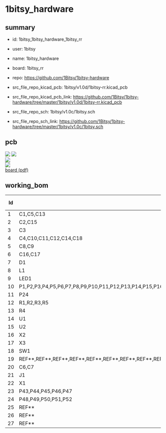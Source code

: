 # 1bitsy_hardware
 
## summary 
* id: 1bitsy_1bitsy_hardware_1bitsy_rr
* user: 1bitsy
* name: 1bitsy_hardware
* board: 1bitsy_rr
* repo: https://github.com/1Bitsy/1bitsy-hardware
* src_file_repo_kicad_pcb: 1bitsy/v1.0d/1bitsy-rr.kicad_pcb
* src_file_repo_kicad_pcb_link: https://github.com/1Bitsy/1bitsy-hardware/tree/master/1bitsy/v1.0d/1bitsy-rr.kicad_pcb


* src_file_repo_sch: 1bitsy/v1.0c/1bitsy.sch
* src_file_repo_sch_link: https://github.com/1Bitsy/1bitsy-hardware/tree/master/1bitsy/v1.0c/1bitsy.sch


## pcb  
![](working_3d_600.png) 
![](working_3d_front_600.png)  
![](working_3d_back_600.png)  
![](working_600.png)  
[board (pdf)](working.pdf)  

## working_bom
| Id | Designator | Footprint | Quantity | Designation | Supplier and ref |  | None | 
| --- | --- | --- | --- | --- | --- | --- | --- | 
| 1 | C1,C5,C13 | C_0603 | 3 | 4u7 |  |  | [''] | 
| 2 | C2,C15 | C_0402 | 2 | 1u |  |  | [''] | 
| 3 | C3 | C_0402 | 1 | 470p |  |  | [''] | 
| 4 | C4,C10,C11,C12,C14,C18 | C_0402 | 6 | 100n |  |  | [''] | 
| 5 | C8,C9 | C_0402 | 2 | 10p |  |  | [''] | 
| 6 | C16,C17 | C_0402 | 2 | 2u2 |  |  | [''] | 
| 7 | D1 | D_0603 | 1 | >100mA |  |  | [''] | 
| 8 | L1 | L_0402 | 1 | Ferr |  |  | [''] | 
| 9 | LED1 | D_0603 | 1 | ORA |  |  | [''] | 
| 10 | P1,P2,P3,P4,P5,P6,P7,P8,P9,P10,P11,P12,P13,P14,P15,P16,P17,P18,P19,P20,P21,P22,P23,P25,P26,P27,P28,P29,P30,P31,P32,P33,P34,P35,P36,P37,P38,P39,P40,P41,P42,P53,P54,P55 | Pin_Header_Straight_Round_1x01 | 44 | CONN_01X01 |  |  | [''] | 
| 11 | P24 | Connector_USB_Micro_B_SMD | 1 | USB_OTG |  |  | [''] | 
| 12 | R1,R2,R3,R5 | R_0402 | 4 | 10k |  |  | [''] | 
| 13 | R4 | R_0402 | 1 | 300 |  |  | [''] | 
| 14 | U1 | SOT-23-5 | 1 | VREG_3V3 |  |  | [''] | 
| 15 | U2 | LQFP-64_10x10mm_Pitch0.5mm | 1 | STM32F415RGT |  |  | [''] | 
| 16 | X2 | ABM8 | 1 | 25MHz |  |  | [''] | 
| 17 | X3 | FTSH-105-XX-X-DV | 1 | JTAG-10 |  |  | [''] | 
| 18 | SW1 | Tact_Switch_Top_B3U-1000P | 1 | TACT_G |  |  | [''] | 
| 19 | REF**,REF**,REF**,REF**,REF**,REF**,REF**,REF**,REF**,REF**,REF**,REF**,REF**,REF**,REF**,REF**,REF** | via0305 | 17 | via0305 |  |  | [''] | 
| 20 | C6,C7 | C_0603 | 2 | 10p |  |  | [''] | 
| 21 | J1 | J_0603 | 1 | BOOT |  |  | [''] | 
| 22 | X1 | ABS07 | 1 | 32.768kHz |  |  | [''] | 
| 23 | P43,P44,P45,P46,P47 | POGO_PAD_SMD_R_1x1 | 5 | TP |  |  | [''] | 
| 24 | P48,P49,P50,P51,P52 | PAD_SMD_1x2.65 | 5 | CONN_01X01 |  |  | [''] | 
| 25 | REF** | 1bitsy_silk_025grid | 1 | 1bitsy_copper_025grid |  |  | [''] | 
| 26 | REF** | heart_mask_015grid | 1 | heart_mask_010grid |  |  | [''] | 
| 27 | REF** | 1b2_Logo_SilkS_6.5mm | 1 | 1b2_Logo_SilkS_6.5mm |  |  | [''] | 




